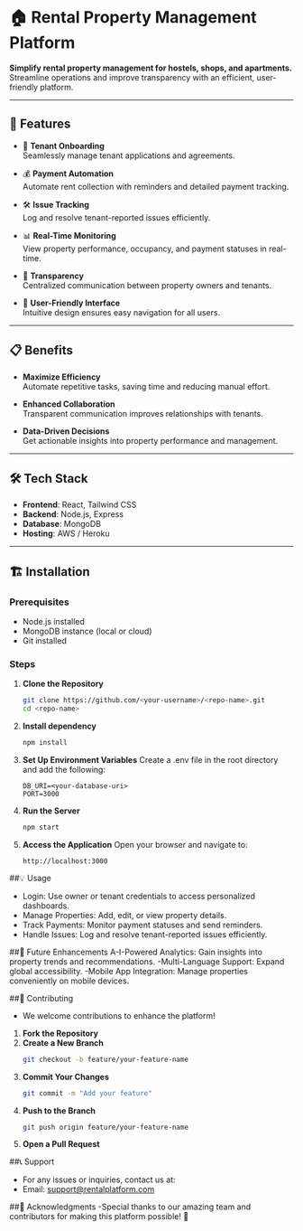 # 🏠 Rental Property Management Platform  

**Simplify rental property management for hostels, shops, and apartments.**  
Streamline operations and improve transparency with an efficient, user-friendly platform.

---

## 🚀 Features  

- 🔑 **Tenant Onboarding**  
  Seamlessly manage tenant applications and agreements.  

- 💰 **Payment Automation**  
  Automate rent collection with reminders and detailed payment tracking.  

- 🛠️ **Issue Tracking**  
  Log and resolve tenant-reported issues efficiently.  

- 📊 **Real-Time Monitoring**  
  View property performance, occupancy, and payment statuses in real-time.  

- 🤝 **Transparency**  
  Centralized communication between property owners and tenants.  

- 🎯 **User-Friendly Interface**  
  Intuitive design ensures easy navigation for all users.  

---

## 📋 Benefits  

- **Maximize Efficiency**  
  Automate repetitive tasks, saving time and reducing manual effort.  

- **Enhanced Collaboration**  
  Transparent communication improves relationships with tenants.  

- **Data-Driven Decisions**  
  Get actionable insights into property performance and management.  

---

## 🛠️ Tech Stack  

- **Frontend**: React, Tailwind CSS  
- **Backend**: Node.js, Express  
- **Database**: MongoDB  
- **Hosting**: AWS / Heroku  

---

## 🏗️ Installation  

### Prerequisites  

- Node.js installed  
- MongoDB instance (local or cloud)  
- Git installed  

### Steps  

1. **Clone the Repository**  
   ```bash
   git clone https://github.com/<your-username>/<repo-name>.git
   cd <repo-name>
2. **Install dependency**  
   ```bash
   npm install
3. **Set Up Environment Variables**
   Create a .env file in the root directory and add the following:
   ```env
   DB_URI=<your-database-uri>
   PORT=3000
4. **Run the Server**
   ```bash
   npm start
5. **Access the Application**
   Open your browser and navigate to:
   ```arduino
   http://localhost:3000

##💡 Usage
- Login: Use owner or tenant credentials to access personalized dashboards.
- Manage Properties: Add, edit, or view property details.
- Track Payments: Monitor payment statuses and send reminders.
- Handle Issues: Log and resolve tenant-reported issues efficiently.

##🎯 Future Enhancements
A-I-Powered Analytics: Gain insights into property trends and recommendations.
-Multi-Language Support: Expand global accessibility.
-Mobile App Integration: Manage properties conveniently on mobile devices.

##🙌 Contributing
- We welcome contributions to enhance the platform!

1. **Fork the Repository**
2. **Create a New Branch**
   ```bash
   git checkout -b feature/your-feature-name
3. **Commit Your Changes**
   ```bash
   git commit -m "Add your feature"
4. **Push to the Branch**
   ```bash
   git push origin feature/your-feature-name
5. **Open a Pull Request**

##📞 Support
- For any issues or inquiries, contact us at:
- Email: support@rentalplatform.com

##🌟 Acknowledgments
-Special thanks to our amazing team and contributors for making this platform possible! 🙏
